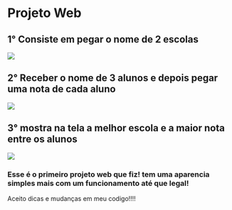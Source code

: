<h1>Projeto Web</h1> 


<h2>1° Consiste em pegar o nome de 2 escolas</h2>
<img src="https://user-images.githubusercontent.com/30984437/82762468-8dc13380-9dd7-11ea-80d4-44945ee25eba.png">

<h2>2° Receber o nome de 3 alunos e depois pegar uma nota de cada aluno</h2>
<img src="https://user-images.githubusercontent.com/30984437/82762472-987bc880-9dd7-11ea-8dfc-d7e4b38f99ea.png">

<h2>3° mostra na tela a melhor escola e a maior nota entre os alunos</h2>
<img src="https://user-images.githubusercontent.com/30984437/82762367-f4921d00-9dd6-11ea-8288-a5014628db73.png">

<h3>Esse é o primeiro projeto web que fiz! tem uma aparencia simples mais com um funcionamento até que legal!</h3>
Aceito dicas e mudanças em meu codigo!!!!
